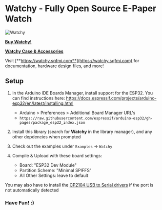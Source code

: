 # Watchy - Fully Open Source E-Paper Watch

![Watchy](https://watchy.sqfmi.com/img/watchy_render.png)

[**Buy Watchy!**](https://www.mouser.com/ProductDetail/SQFMI/SQFMI-WATCHY-10?qs=DRkmTr78QARN9VSJRzqRxw%3D%3D)

[**Watchy Case & Accessories**](https://shop.sqfmi.com)


Visit [**https://watchy.sqfmi.com**](https://watchy.sqfmi.com) for documentation, hardware design files, and more!

## Setup
1. In the Arduino IDE Boards Manager, install support for the ESP32. You can find instructions here: https://docs.espressif.com/projects/arduino-esp32/en/latest/installing.html
    * Arduino > Preferences > Additional Board Manager URL's
    * ```https://raw.githubusercontent.com/espressif/arduino-esp32/gh-pages/package_esp32_index.json```

2. Install this library (search for **Watchy** in the library manager), and any other depdencies when prompted
3. Check out the examples under ```Examples``` -> ```Watchy```
4. Compile & Upload with these board settings:
    * Board: "ESP32 Dev Module"
    * Partition Scheme: "Minimal SPIFFS"
    * All Other Settings: leave to default

You may also have to install the [CP2104 USB to Serial drivers](https://www.silabs.com/products/development-tools/software/usb-to-uart-bridge-vcp-drivers) if the port is not automatically detected

### Have Fun! :)


